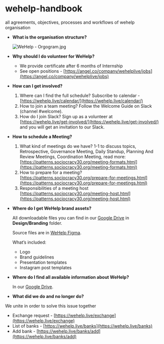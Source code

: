 # wehelp-handbook
all agreements, objectives, processes and workflows of wehelp organisation

- **What is the organisation structure?**
    
    ![WeHelp - Orgogram.jpg](https://s3-us-west-2.amazonaws.com/secure.notion-static.com/7b740caa-2065-4d0e-8c33-3b3c23384325/WeHelp_-_Orgogram.jpg)
    
- **Why should I do volunteer for WeHelp?**
    - We provide certificate after 6 months of Internship
    - See open positions - [https://angel.co/company/wehelplive/jobs](https://angel.co/company/wehelplive/jobs)
- ****How can I get involved?****
    1. Where can I find the full schedule? Subscribe to calendar - [https://wehelp.live/calendar/](https://wehelp.live/calendar/)
    2. How to join a team meeting? Follow the Welcome Guide on Slack (channel #welcome).
    3. How do I join Slack? Sign up as a volunteer at [https://wehelp.live/get-involved/](https://wehelp.live/get-involved/) and you will get an invitation to our Slack.
- ****How to schedule a Meeting?****
    1. What kind of meetings do we have? 1-1 to discuss topics, Retrospective, Governance Meeting, Daily Standup, Planning And Review Meetings, Coordination Meeting, read more:[https://patterns.sociocracy30.org/meeting-formats.html](https://patterns.sociocracy30.org/meeting-formats.html)
    2. How to prepare for a meeting? [https://patterns.sociocracy30.org/prepare-for-meetings.html](https://patterns.sociocracy30.org/prepare-for-meetings.html)
    3. Responsibilities of a meeting host [https://patterns.sociocracy30.org/meeting-host.html](https://patterns.sociocracy30.org/meeting-host.html)
- ****Where do I get WeHelp brand assets?****
    
    All downloadable files you can find in our [Google Drive](https://drive.google.com/drive/folders/1MwIxcYWOrFmLnq4zMPejsGFF1SRHU7Fi) in **Design/Branding** folder.
    
    Source files are in [WeHelp Figma](https://www.figma.com/file/VCJKSEBUVXn5xyGShP9LHc/WeHelp-Design?node-id=4%3A631).
    
    What’s included:
    
    - Logo
    - Brand guidelines
    - Presentation templates
    - Instagram post templates
- ****Where do I find all available information about WeHelp?****
    
    In our [Google Drive](https://drive.google.com/drive/folders/1MwIxcYWOrFmLnq4zMPejsGFF1SRHU7Fi).
    
- **What did we do and no longer do?**

We unite in order to solve this issue together

- Exchange request - [https://wehelp.live/exchange](https://wehelp.live/exchange)
- List of banks - [https://wehelp.live/banks](https://wehelp.live/banks)
- Add bank - [https://wehelp.live/banks/add](https://wehelp.live/banks/add)
